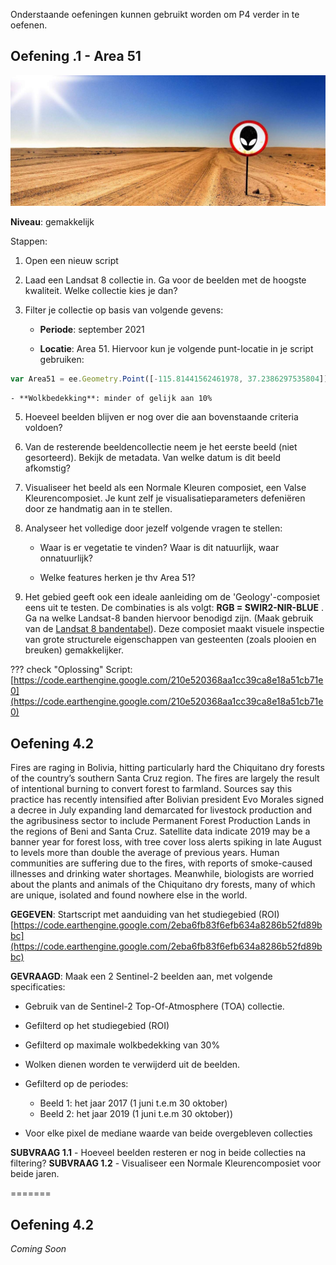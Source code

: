 Onderstaande oefeningen kunnen gebruikt worden om P4 verder in te oefenen.

## Oefening .1 - Area 51

<p align="center">
  <img src="Images/Area51.jpg">  <br>
</p> 


**Niveau**: gemakkelijk

Stappen: 

1.  Open een nieuw script

3.  Laad een Landsat 8 collectie in. Ga voor de beelden met de hoogste kwaliteit. Welke collectie kies je dan?

4.  Filter je collectie op basis van volgende gevens:  

    - **Periode**: september 2021

    - **Locatie**: Area 51. Hiervoor kun je volgende punt-locatie in je script gebruiken: 
```javascript
var Area51 = ee.Geometry.Point([-115.81441562461978, 37.2386297535804]);
```
    - **Wolkbedekking**: minder of gelijk aan 10%

5. Hoeveel beelden blijven er nog over die aan bovenstaande criteria voldoen?

6. Van de resterende beeldencollectie neem je het eerste beeld (niet gesorteerd). Bekijk de metadata. Van welke datum is dit beeld afkomstig?

7. Visualiseer het beeld als een Normale Kleuren composiet, een Valse Kleurencomposiet. Je kunt zelf je visualisatieparameters defeniëren door ze handmatig aan in te stellen.

8. Analyseer het volledige door jezelf volgende vragen te stellen:

    - Waar is er vegetatie te vinden? Waar is dit natuurlijk, waar onnatuurlijk?

    - Welke features herken je thv Area 51?

9. Het gebied geeft ook een ideale aanleiding om de 'Geology'-composiet eens uit te testen. De combinaties is als volgt: **RGB =  SWIR2-NIR-BLUE** . Ga na welke Landsat-8 banden hiervoor benodigd zijn. (Maak gebruik van de [Landsat 8 bandentabel](https://landsat.gsfc.nasa.gov/sites/landsat/files/2013/01/BandpassesL7vL8_Jul20131.jpg)). Deze composiet maakt visuele inspectie van grote structurele eigenschappen van gesteenten (zoals plooien en breuken) gemakkelijker.

??? check "Oplossing"
    Script: [https://code.earthengine.google.com/210e520368aa1cc39ca8e18a51cb71e0](https://code.earthengine.google.com/210e520368aa1cc39ca8e18a51cb71e0)


## Oefening 4.2

Fires are raging in Bolivia, hitting particularly hard the Chiquitano dry forests of the country’s southern Santa Cruz region. The fires are largely the result of intentional burning to convert forest to farmland. Sources say this practice has recently intensified after Bolivian president Evo Morales signed a decree in July expanding land demarcated for livestock production and the agribusiness sector to include Permanent Forest Production Lands in the regions of Beni and Santa Cruz.  Satellite data indicate 2019 may be a banner year for forest loss, with tree cover loss alerts spiking in late August to levels more than double the average of previous years. Human communities are suffering due to the fires, with reports of smoke-caused illnesses and drinking water shortages. Meanwhile, biologists are worried about the plants and animals of the Chiquitano dry forests, many of which are unique, isolated and found nowhere else in the world.

**GEGEVEN**: 
Startscript met aanduiding van het studiegebied (ROI)  [https://code.earthengine.google.com/2eba6fb83f6efb634a8286b52fd89bbc](https://code.earthengine.google.com/2eba6fb83f6efb634a8286b52fd89bbc)

**GEVRAAGD**:
Maak een 2 Sentinel-2 beelden aan, met volgende specificaties:  
  - Gebruik van de Sentinel-2 Top-Of-Atmosphere (TOA) collectie.  
  - Gefilterd op het studiegebied (ROI)  
  - Gefilterd op maximale wolkbedekking van 30%  
  - Wolken dienen worden te verwijderd uit de beelden.  
  - Gefilterd op de periodes:  

       - Beeld 1: het jaar 2017 (1 juni t.e.m 30 oktober)
       - Beeld 2: het jaar 2019 (1 juni t.e.m 30 oktober))

- Voor elke pixel de mediane waarde van beide overgebleven collecties

**SUBVRAAG 1.1**  - Hoeveel beelden resteren er nog in beide collecties na filtering?
**SUBVRAAG 1.2**  - Visualiseer een Normale Kleurencomposiet voor beide jaren.

=======

## Oefening 4.2
*Coming Soon*
